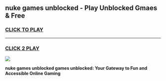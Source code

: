
## nuke games unblocked - Play Unblocked Gmaes & Free
<h3>
<a href="https://news.freeplayer.one?title=nuke_games_unblocked&ref=23F">CLICK TO PLAY</a></h3>
<hr>

<h3>
<a href="https://news.freeplayer.one?title=nuke_games_unblocked&ref=23F">CLICK 2 PLAY</a>
  
</h3>

<a href="https://news.freeplayer.one?title=nuke_games_unblocked&ref=23F/"><img src="https://clearcache.store/games.png"></a>


**nuke games unblocked games unblocked: Your Gateway to Fun and Accessible Online Gaming**
